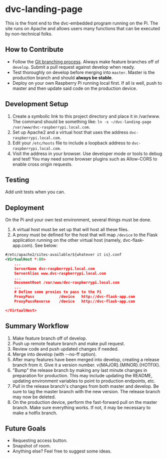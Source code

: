 # dvc-landing-page
This is the front end to the dvc-embedded program running on the Pi. The site runs on Apache and allows users many functions that can be executed by non-technical folks.

How to Contribute
---
- Follow the [Git branching process](http://nvie.com/posts/a-successful-git-branching-model/).
Always make feature branches off of `develop`. Submit a pull request against develop when ready.
- Test thoroughly on develop before merging into `master`. Master is the production branch and should **always be stable**.
- Deploy on your own Raspberry Pi running local first. If all is well, push to master and then update said code on the production device.

Development Setup
---
1. Create a symbolic link to this project directory and place it in /var/www. The command should be something like: `ln -s ~/dvc-landing-page /var/www/dvc-raspberrypi.local.com`.
2. Set up Apache2 and a virtual host that uses the address `dvc-raspberrypi.local.com`.
3. Edit your `/etc/hosts` file to include a loopback address to `dvc-raspberrypi.local.com`.
4. Visit the address in your browser. Use developer mode or tools to debug and test! You may need some browser plugins such as Allow-CORS to enable cross origin requests.

Testing
---
Add unit tests when you can.

Deployment
---
On the Pi and your own test environment, several things must be done.
1. A virtual host must be set up that will host all these files.
2. A proxy must be defined for the host that will map `/device` to the Flask application
running on the other virtual host (namely, dvc-flask-app.com). See below:

```xml
#/etc/apache2/sites-available/${whatever it is}.conf
<VirtualHost *:80>
	...
	ServerName dvc-raspberrypi.local.com
	ServerAlias www.dvc-raspberrypi.local.com
	...
	DocumentRoot /var/www/dvc-raspberrypi.local.com
	...
    # Define some proxies to pass to the Pi
    ProxyPass           /device   http://dvc-flask-app.com
    ProxyPassReverse    /device   http://dvc-flask-app.com

</VirtualHost>

```

Summary Workflow
---
1. Make feature branch off of develop.
2. Push up remote feature branch and make pull request.
3. Review code and push updated changes if needed.
4. Merge into develop (with --no-ff option).
5. After many features have been merged into develop, creating a release branch from it. Give it a version number. v{MAJOR}.{MINOR}.{HOTFIX}.
6. "Bump" the release branch by making any last minute changes in preparation for production. This may include updating the README, updating environment variables to point to production endpoints, etc.
7. Pull in the release branch's changes from both master and develop. Be sure to tag the master branch with the new version. The release branch may now be deleted.
8. On the production device, perform the fast-forward pull on the master branch. Make sure everything works. If not, it may be necessary to make a hotfix branch.

Future Goals
---
- Requesting access button.
- Snapshot of room.
- Anything else? Feel free to suggest some ideas.
